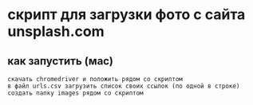 # скрипт для загрузки фото с сайта unsplash.com

## как запустить (мас)

    скачать chromedriver и положить рядом со скриптом
    в файл urls.csv загрузить список своих ссылок (по одной в строке)
    создать папку images рядом со скриптом
